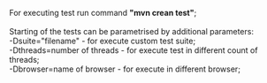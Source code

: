For executing test run command <b>"mvn crean test"</b>; 
<br>
<br>
Starting of the tests can be parametrised by additional parameters: 
<br>
-Dsuite="filename" - for execute custom test suite; 
<br>
-Dthreads=number of threads - for execute test in different count of threads;
<br>
-Dbrowser=name of browser - for execute in different browser;

